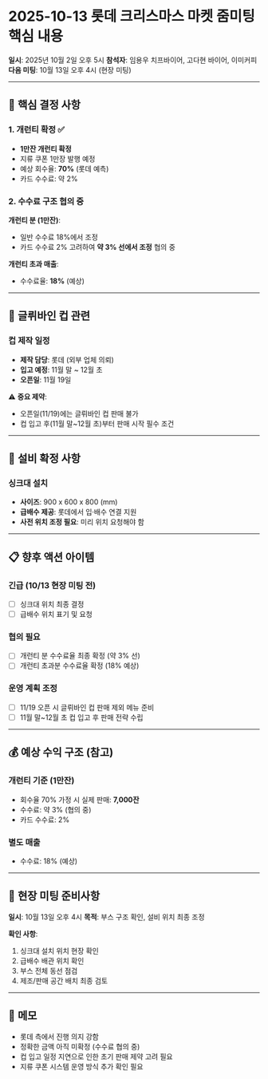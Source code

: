 # 2025-10-13 롯데 크리스마스 마켓 줌미팅 핵심 내용

**일시**: 2025년 10월 2일 오후 5시
**참석자**: 임용우 치프바이어, 고다현 바이어, 이미커피
**다음 미팅**: 10월 13일 오후 4시 (현장 미팅)

---

## 🎯 핵심 결정 사항

### 1. 개런티 확정 ✅
- **1만잔 개런티 확정**
- 지류 쿠폰 1만장 발행 예정
- 예상 회수율: **70%** (롯데 예측)
- 카드 수수료: 약 2%

### 2. 수수료 구조 협의 중
**개런티 분 (1만잔)**:
- 일반 수수료 18%에서 조정
- 카드 수수료 2% 고려하여 **약 3% 선에서 조정** 협의 중

**개런티 초과 매출**:
- 수수료율: **18%** (예상)

---

## 🍷 글뤼바인 컵 관련

### 컵 제작 일정
- **제작 담당**: 롯데 (외부 업체 의뢰)
- **입고 예정**: 11월 말 ~ 12월 초
- **오픈일**: 11월 19일

⚠️ **중요 제약**:
- 오픈일(11/19)에는 글뤼바인 컵 판매 불가
- 컵 입고 후(11월 말~12월 초)부터 판매 시작 필수 조건

---

## 🔧 설비 확정 사항

### 싱크대 설치
- **사이즈**: 900 x 600 x 800 (mm)
- **급배수 제공**: 롯데에서 입·배수 연결 지원
- **사전 위치 조정 필요**: 미리 위치 요청해야 함

---

## 📋 향후 액션 아이템

### 긴급 (10/13 현장 미팅 전)
- [ ] 싱크대 위치 최종 결정
- [ ] 급배수 위치 표기 및 요청

### 협의 필요
- [ ] 개런티 분 수수료율 최종 확정 (약 3% 선)
- [ ] 개런티 초과분 수수료율 확정 (18% 예상)

### 운영 계획 조정
- [ ] 11/19 오픈 시 글뤼바인 컵 판매 제외 메뉴 준비
- [ ] 11월 말~12월 초 컵 입고 후 판매 전략 수립

---

## 💰 예상 수익 구조 (참고)

### 개런티 기준 (1만잔)
- 회수율 70% 가정 시 실제 판매: **7,000잔**
- 수수료: 약 3% (협의 중)
- 카드 수수료: 2%

### 별도 매출
- 수수료: 18% (예상)

---

## 🎪 현장 미팅 준비사항

**일시**: 10월 13일 오후 4시
**목적**: 부스 구조 확인, 설비 위치 최종 조정

**확인 사항**:
1. 싱크대 설치 위치 현장 확인
2. 급배수 배관 위치 확인
3. 부스 전체 동선 점검
4. 제조/판매 공간 배치 최종 검토

---

## 📝 메모

- 롯데 측에서 진행 의지 강함
- 정확한 금액 아직 미확정 (수수료 협의 중)
- 컵 입고 일정 지연으로 인한 초기 판매 제약 고려 필요
- 지류 쿠폰 시스템 운영 방식 추가 확인 필요
